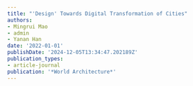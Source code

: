 ```yaml
---
title: "'Design' Towards Digital Transformation of Cities"
authors:
- Mingrui Mao
- admin
- Yanan Han
date: '2022-01-01'
publishDate: '2024-12-05T13:34:47.202189Z'
publication_types:
- article-journal
publication: '*World Architecture*'
---
```

